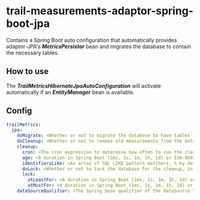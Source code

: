 # trail-measurements-adaptor-spring-boot-jpa

Contains a Spring Boot auto configuration that automatically provides adaptor-JPA's **_MetricsPersistor_** bean and migrates the database to contain the necessary tables.

## How to use

The **_TrailMetricsHibernateJpaAutoConfiguration_** will activate automatically if an **_EntityManager_** bean is available.

## Config

```yaml
trailMetrics:
  jpa:
    doMigrate: <Whether or not to migrate the database to have tables for storing measurements, true by default>
    doCleanup: <Whether or not to remove old measurements from the database by a scheduled task, false by default>
    cleanup:
      cron: <The cron expression to determine how often to run the cleanup task, every full hour by default>
      age: <A duration in Spring Boot (1ms, 1s, 1m, 1h, 1d) or ISO-8601 format age for measurements until they are cleaned, 7 days by default>
      identifiersLike: <An array of SQL LIKE pattern matchers; % by default>
      doLock: <Whether or not to lock the database for the cleanup, in case the task is executed by multiple applications, false by default>
      lock:
        atLeastFor: <A duration in Spring Boot (1ms, 1s, 1m, 1h, 1d) or ISO-8601 format min lock duration, 5m by default>
        atMostFor: <A duration in Spring Boot (1ms, 1s, 1m, 1h, 1d) or ISO-8601 format max lock duration, 1h by default>
    dataSourceQualifier: <The Spring bean qualifier of the DataSource to use if there are multiple>
```